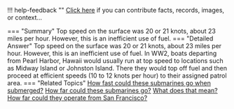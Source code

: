 !!! help-feedback ""
    <a href="/feedback/" data-feedback-link>Click here</a>
    if you can contribute facts, records, images, or context…

<a id="summary"></a>
=== "Summary"
    Top speed on the surface was 20 or 21 knots, about 23 miles per hour. However, this is an inefficient use of fuel.
=== "Detailed Answer"
    Top speed on the surface was 20 or 21 knots, about 23 miles per hour. However, this is an inefficient use of fuel. In WW2, boats departing from Pearl Harbor, Hawaii would usually run at top speed to locations such as Midway Island or Johnston Island. There they would top off fuel and then proceed at efficient speeds (10 to 12 knots per hour) to their assigned patrol area.
=== "Related Topics"
    [How fast could these submarines go when submerged?](how-fast-could-these-submarines-go-when-submerged.md#summary)
    [How far could these submarines go?](how-far-could-these-submarines-go.md#summary)
    [What does that mean? How far could they operate from San Francisco?](what-does-that-mean-how-far-could-they-operate-from-san-francisco.md#summary)
